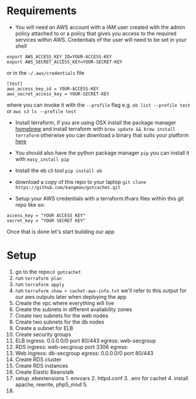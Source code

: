 

# Requirements

- You will need an AWS account with a IAM user created with the admin policy attached to or a policy that gives you access to the required services within AWS. Credentials of the user will need to be set in your shell

```
export AWS_ACCESS_KEY_ID=YOUR-ACCESS-KEY
export AWS_SECRET_ACCESS_KEY=YOUR-SECRET-KEY
```
or in the `~/.aws/credentials` file

```
[test]
aws_access_key_id = YOUR-ACCESS-KEY
aws_secret_access_key = YOUR-SECRET-KEY
```

where you can invoke it with the `--profile` flag e.g. `eb list --profile test` or `aws s3 ls --profile test`


- Install terraform, if you are using OSX install the package manager [homebrew](http://brew.sh) and install terraform with `brew update && brew install terraform` otherwise you can download a binary that suits your platform [here](https://www.terraform.io/downloads.html)

- You should also have the python package manager `pip` you can install it with `easy_install pip`

- Install the eb cli tool `pip install eb`

- download a copy of this repo to your laptop
`git clone https://github.com/kangman/gotcachet.git`

- Setup your AWS credentials with a terraform.tfvars files within this git repo like so:

```
access_key = "YOUR ACCESS KEY"
secret_key = "YOUR SECRET KEY"
```
Once that is done let's start building our app

# Setup

1. go to the repo`cd gotcachet`
2. run `terraform plan`
3. run `terraform apply`
4. run `terraform show > cachet-aws-info.txt`
   we'll refer to this output for our aws outputs later when deploying the app
1. Create the vpc where everything will live
2. Create the subnets in different availability zones
  1. Create two subnets for the web nodes
  2. Create two subnets for the db nodes
  3. Create a subnet for ELB
3. Create security groups
  1. ELB ingress: 0.0.0.0/0 port 80/443 egress: web-secgroup
  2. RDS ingress: web-secgroup port 3306 egress:
  3. Web ingress: db-secgroup egress: 0.0.0.0/0 port 80/443
4. Create RDS cluster
5. Create RDS instances
5. Create Elastic Beanstalk
  1. setup .ebextensions
    1. envvars
    2. httpd.conf
    3. .env for cachet
    4. install apache, rewrite, php5_mod
    5.
6.
